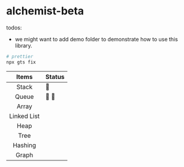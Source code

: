 # alchemist-beta

todos:

- we might want to add demo folder to demonstrate how to use this library.

```bash
# prettier
npx gts fix
```

|    Items    | Status            |
| :---------: | ----------------- |
|    Stack    | :construction:    |
|    Queue    | 🚧 :construction: |
|    Array    |                   |
| Linked List |                   |
|    Heap     |                   |
|    Tree     |                   |
|   Hashing   |                   |
|    Graph    |                   |
